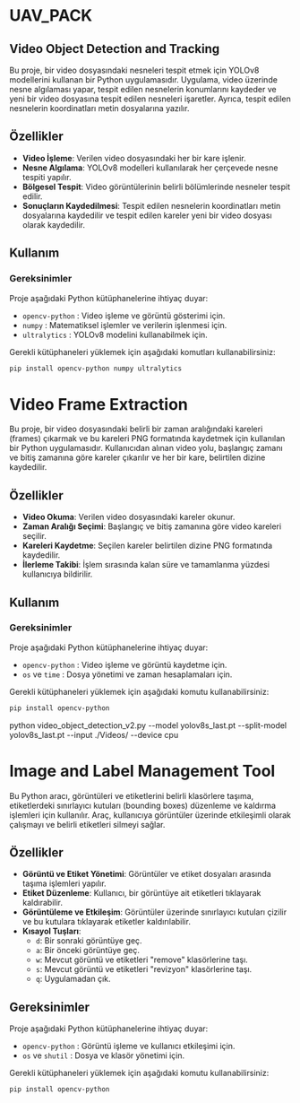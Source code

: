 # UAV_PACK

## Video Object Detection and Tracking

Bu proje, bir video dosyasındaki nesneleri tespit etmek için YOLOv8 modellerini kullanan bir Python uygulamasıdır. Uygulama, video üzerinde nesne algılaması yapar, tespit edilen nesnelerin konumlarını kaydeder ve yeni bir video dosyasına tespit edilen nesneleri işaretler. Ayrıca, tespit edilen nesnelerin koordinatları metin dosyalarına yazılır.

## Özellikler

- **Video İşleme**: Verilen video dosyasındaki her bir kare işlenir.
- **Nesne Algılama**: YOLOv8 modelleri kullanılarak her çerçevede nesne tespiti yapılır.
- **Bölgesel Tespit**: Video görüntülerinin belirli bölümlerinde nesneler tespit edilir.
- **Sonuçların Kaydedilmesi**: Tespit edilen nesnelerin koordinatları metin dosyalarına kaydedilir ve tespit edilen kareler yeni bir video dosyası olarak kaydedilir.

## Kullanım

### Gereksinimler

Proje aşağıdaki Python kütüphanelerine ihtiyaç duyar:

- `opencv-python` : Video işleme ve görüntü gösterimi için.
- `numpy` : Matematiksel işlemler ve verilerin işlenmesi için.
- `ultralytics` : YOLOv8 modelini kullanabilmek için.

Gerekli kütüphaneleri yüklemek için aşağıdaki komutları kullanabilirsiniz:

```bash
pip install opencv-python numpy ultralytics
```


# Video Frame Extraction

Bu proje, bir video dosyasındaki belirli bir zaman aralığındaki kareleri (frames) çıkarmak ve bu kareleri PNG formatında kaydetmek için kullanılan bir Python uygulamasıdır. Kullanıcıdan alınan video yolu, başlangıç zamanı ve bitiş zamanına göre kareler çıkarılır ve her bir kare, belirtilen dizine kaydedilir.

## Özellikler

- **Video Okuma**: Verilen video dosyasındaki kareler okunur.
- **Zaman Aralığı Seçimi**: Başlangıç ve bitiş zamanına göre video kareleri seçilir.
- **Kareleri Kaydetme**: Seçilen kareler belirtilen dizine PNG formatında kaydedilir.
- **İlerleme Takibi**: İşlem sırasında kalan süre ve tamamlanma yüzdesi kullanıcıya bildirilir.

## Kullanım

### Gereksinimler

Proje aşağıdaki Python kütüphanelerine ihtiyaç duyar:

- `opencv-python` : Video işleme ve görüntü kaydetme için.
- `os` ve `time` : Dosya yönetimi ve zaman hesaplamaları için.

Gerekli kütüphaneleri yüklemek için aşağıdaki komutu kullanabilirsiniz:

```bash
pip install opencv-python
```

python video_object_detection_v2.py  --model yolov8s_last.pt  --split-model yolov8s_last.pt  --input ./Videos/  --device cpu


# Image and Label Management Tool

Bu Python aracı, görüntüleri ve etiketlerini belirli klasörlere taşıma, etiketlerdeki sınırlayıcı kutuları (bounding boxes) düzenleme ve kaldırma işlemleri için kullanılır. Araç, kullanıcıya görüntüler üzerinde etkileşimli olarak çalışmayı ve belirli etiketleri silmeyi sağlar.

## Özellikler

- **Görüntü ve Etiket Yönetimi**: Görüntüler ve etiket dosyaları arasında taşıma işlemleri yapılır.
- **Etiket Düzenleme**: Kullanıcı, bir görüntüye ait etiketleri tıklayarak kaldırabilir.
- **Görüntüleme ve Etkileşim**: Görüntüler üzerinde sınırlayıcı kutuları çizilir ve bu kutulara tıklayarak etiketler kaldırılabilir.
- **Kısayol Tuşları**:
    - `d`: Bir sonraki görüntüye geç.
    - `a`: Bir önceki görüntüye geç.
    - `w`: Mevcut görüntü ve etiketleri "remove" klasörlerine taşı.
    - `s`: Mevcut görüntü ve etiketleri "revizyon" klasörlerine taşı.
    - `q`: Uygulamadan çık.

## Gereksinimler

Proje aşağıdaki Python kütüphanelerine ihtiyaç duyar:

- `opencv-python` : Görüntü işleme ve kullanıcı etkileşimi için.
- `os` ve `shutil` : Dosya ve klasör yönetimi için.

Gerekli kütüphaneleri yüklemek için aşağıdaki komutu kullanabilirsiniz:

```bash
pip install opencv-python
```
